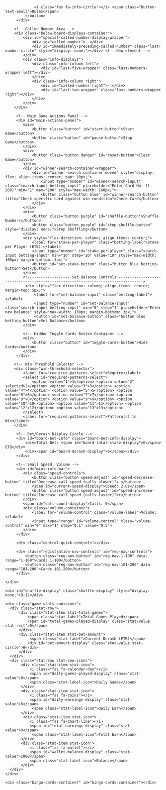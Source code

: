 <!DOCTYPE html>
<html lang="en">
<head>
  <meta charset="UTF-8">
  <meta name="viewport" content="width=device-width, initial-scale=1.0">
  <meta name="description" content="Interactive Bingo Game (200 Cards) with Stats, Betting, Locking, Board-Click Card Registration - Simplified">
  <title>Maraki Bingo</title>
  <link rel="stylesheet" href="https://cdnjs.cloudflare.com/ajax/libs/font-awesome/6.0.0/css/all.min.css" integrity="sha512-9usAa10IRO0HhonpyAIVpjrylPvoDwiPUiKdWk5t3PyolY1cOd4DSE0Ga+ri4AuTroPR5aQvXU9xC6qOPnzFeg==" crossorigin="anonymous" referrerpolicy="no-referrer" />


  
 

   
                 <i class="fas fa-info-circle"></i> <span class="button-text-small">Rules</span>
             </button>
         </div>

        <!-- Called Number Area -->
        <div class="below-board-displays-container">
            <div id="special-called-number-display-wrapper">
                <div id="called-number">--</div>
                <div id="immediately-preceding-called-number" class="last-number-circle" style="display: none;"></div> <!-- New element -->
            </div>
            <div class="info-displays">
                <div class="info-column left">
                    <div id="last-five-wrapper" class="last-numbers-wrapper left"></div>
                </div>
                <div class="info-column right">
                    <div id="called-number-right">--</div>
                    <div id="last-two-wrapper" class="last-numbers-wrapper right"></div>
                </div>
            </div>
        </div>

         <!-- Main Game Actions Panel -->
         <div id="main-actions-panel">
            <div>
                <button class="button" id="start-button">Start Game</button>
                <button class="button" id="pause-button">Stop Game</button>
            </div>
            <div>
                <button class="button danger" id="reset-button">Clear Game</button>
            </div>
            <div id="winner-search-container-wrapper">
                <div id="winner-search-container-moved" style="display: flex; align-items: center; gap: 10px;">
                    <input type="number" id="winner-search-input" class="search-input betting-input" placeholder="Enter Card No. (1-200)" min="1" max="200" style="max-width: 160px;">
                    <button class="button blue" id="winner-search-button" title="Check specific card against win condition">Check Card</button>
                </div>
            </div>
            <div>
                <button class="button purple" id="shuffle-button">Shuffle Numbers</button>
                <button class="button purple" id="stop-shuffle-button" style="display: none;">Stop Shuffling</button>
            </div>
            <div style="flex-direction: column; align-items: center;">
                <label for="stake-per-player" class="betting-label">Stake per Player (ETB):</label>
                <input type="number" id="stake-per-player" class="search-input betting-input" min="10" step="10" value="10" style="max-width: 100px; margin-bottom: 3px;">
                <button id="set-stake-button" class="button blue betting-button">Set</button>
            </div>
            <!------------------- Set Balance Controls --------------------------------------------------------------------------------->
             <div style="flex-direction: column; align-items: center; margin-top: 5px;">
                 <label for="set-balance-input" class="betting-label"></label>
                 <input type="number" id="set-balance-input" class="search-input betting-input" min="0" step="1" placeholder="Enter new balance" style="max-width: 130px; margin-bottom: 3px;">
                 <button id="set-balance-button" class="button blue betting-button">Set Balance</button>
            </div>
            
            <!-- Hidden Toggle Cards Button Container -->
            <div>
                <button class="button" id="toggle-cards-button">Hide Cards</button>
            </div>
         </div>

        <!-- Win Threshold Selector -->
        <div class="win-threshold-selector">
            <label for="required-patterns-select">Require</label>
            <select id="required-patterns-select">
                <option value="1">1</option> <option value="2" selected>2</option> <option value="3">3</option> <option value="4">4</option> <option value="5">5</option> <option value="6">6</option> <option value="7">7</option> <option value="8">8</option> <option value="9">9</option> <option value="10">10</option> <option value="11">11</option> <option value="12">12</option> <option value="13">13</option>
            </select>
            <label for="required-patterns-select">Pattern(s) to Win</label>
        </div>

         <!-- Bet/Derash Display Circle -->
         <div id="board-bet-info" class="board-bet-info-display">
             <div>Total Bet: <span id="board-total-stake-display">0</span> ETB</div>
             <div><span id="board-derash-display">0</span></div>
         </div>

         <!-- Small Speed, Volume -->
         <div id="mini-info-bar">
            <div class="speed-controls">
                <button class="button speed-adjust" id="speed-decrease-button" title="Decrease call speed (calls slower)">-</button>
                <span id="current-speed-display">Speed: 2.0s</span>
                <button class="button speed-adjust" id="speed-increase-button" title="Increase call speed (calls faster)">+</button>
            </div>
            <span id="call-count-display">Calls: 0</span>
            <div class="volume-container">
                <label for="volume-control" class="volume-label">Volume:</label>
                <input type="range" id="volume-control" class="volume-control" min="0" max="1" step="0.1" value="0.5">
            </div>
         </div>

         <div class="central-quick-controls"></div>

         <div class="registration-nav-controls" id="reg-nav-controls">
             <button class="reg-nav-button" id="reg-nav-1-100" data-range="1-100">Cards 1-100</button>
             <button class="reg-nav-button" id="reg-nav-101-200" data-range="101-200">Cards 101-200</button>
         </div>

    </div>

    <div id="shuffle-display" class="shuffle-display" style="display: none;">B-12</div>

    <div class="game-stats-container">
      <div class="stat-row">
          <div class="stat-item stat-total-games">
              <span class="stat-label">Total Games Played</span>
              <span id="total-games-played-display" class="stat-value stat-rect">0</span>
          </div>
          <div class="stat-item stat-bet-amount">
               <span class="stat-label">Current Derash (ETB)</span>
              <div id="bet-amount-display" class="stat-value stat-circle">0</div>
          </div>
      </div>
      <div class="stat-row stat-row-icons">
           <div class="stat-item stat-icon">
               <i class="fas fa-calendar-day"></i>
               <span id="daily-games-played-display" class="stat-value">0</span>
               <span class="stat-label-icon">Daily Games</span>
           </div>
           <div class="stat-item stat-icon">
               <i class="fas fa-coins"></i>
               <span id="daily-earnings-display" class="stat-value">0</span>
                <span class="stat-label-icon">Daily Earn</span>
           </div>
            <div class="stat-item stat-icon">
               <i class="fas fa-chart-line"></i>
               <span id="total-earnings-display" class="stat-value">0</span>
                <span class="stat-label-icon">Total Earn</span>
           </div>
           <div class="stat-item stat-icon">
               <i class="fas fa-wallet"></i>
               <span id="wallet-balance-display" class="stat-value">1000</span>
               <span class="stat-label-icon">Balance</span>
           </div>
      </div>
    </div>

    <div class="bingo-cards-container" id="bingo-cards-container"></div>

  </div>

  <script>    // Constants and State Variables
  // Constants and State Variables
    const BINGO_HEADERS = ['B', 'I', 'N', 'G', 'O'];
    const COLUMN_RANGES = { B: [1, 15], I: [16, 30], N: [31, 45], G: [46, 60], O: [61, 75] };
    const TOTAL_CARDS = 200;
    const CARD_LAYOUT_STORAGE_KEY = 'bingoCardLayouts_v12_simple';
    const SETTINGS_STORAGE_KEY = 'bingoGameSettings_v12_simple';
    const BASIC_WIN_CALL_COUNT = 15;
    const REGISTRATION_PAGE_SIZE = 100;
    const FEE_PERCENTAGE = 20;

    const calledNumbers = new Set();
    const calledNumberHistory = [];
    const cardLayouts = new Map();
    const cardElements = new Map();
    const fixedCardLayouts = new Map();
    const winners = new Set();
    const cardStates = new Map();

    let intervalId = null;
    let isGameRunning = false;
    let callSpeed = 2000;
    const SPEED_INCREMENT = 250; const MIN_SPEED = 500; const MAX_SPEED = 5000;
    let isShuffling = false;
    let shuffleIntervalId = null;
    let currentShuffleNumbers = [];
    let shuffleDisplayTimeout = null;
    let requiredPatternCount = 2;
    let callCount = 0;
    let lastCalledInfo = null;
    let activeRegistrationRange = null;
    const registeredNumbers = new Set();

    let isInPreGameMode = false;
    let preGameActiveRange = '1-100';

    let totalGamesPlayed = 0;
    let dailyGamesPlayed = 0;
    let dailyEarnings = 0;
    let totalEarnings = 0;
    let walletBalance = 1000;
    let currentStakePerPlayer = 10;
    let currentTotalStake = 0;
    let currentFee = 0;
    let currentDerash = 0;

    // DOM Selectors
    const bodyElement = document.body;
    const calledNumberDisplay = document.getElementById('called-number');
    const lastFiveWrapper = document.getElementById('last-five-wrapper');
    const lastTwoWrapper = document.getElementById('last-two-wrapper');
    const volumeControl = document.getElementById('volume-control');
    const themeToggle = document.getElementById('theme-toggle');
    const speedDecreaseButton = document.getElementById('speed-decrease-button');
    const speedIncreaseButton = document.getElementById('speed-increase-button');
    const currentSpeedDisplay = document.getElementById('current-speed-display');
    const callCountDisplay = document.getElementById('call-count-display');
    const callCountCircleDisplay = document.getElementById('call-count-circle-display');
    const startButton = document.getElementById('start-button');
    const pauseButton = document.getElementById('pause-button');
    const resetButton = document.getElementById('reset-button');
    const shuffleButton = document.getElementById('shuffle-button');
    const stopShuffleButton = document.getElementById('stop-shuffle-button');
    const shuffleDisplayElement = document.getElementById('shuffle-display');
    const boardElement = document.getElementById('bingo-board');
    const cardsContainer = document.getElementById('bingo-cards-container');
    const winnerSearchInput = document.getElementById('winner-search-input');
    const winnerSearchButton = document.getElementById('winner-search-button');
    const requiredPatternsSelect = document.getElementById('required-patterns-select');
    const audioElements = {
        callSound: document.getElementById('call-sound'),
        winnerSound: document.getElementById('winner-sound'),
        shuffleSound: document.getElementById('shuffle-sound'),
        shuffleStopSound: document.getElementById('shuffle-stop-sound'),
        startSound: document.getElementById('start-sound'),
        pauseSound: document.getElementById('pause-sound'),
        resetSound: document.getElementById('reset-sound'),
        errorSound: document.getElementById('error-sound'),
        lockedSound: document.getElementById('locked-sound'),
        frozenSound: document.getElementById('frozen-sound'),
        basicWinSound: document.getElementById('basic-win-sound'),
        blockCardSound: document.getElementById('block-card-sound')
    };
    const customAlertOverlay = document.getElementById('custom-alert-overlay');
    const customAlertBox = document.getElementById('custom-alert-box');
    const customAlertMessage = document.getElementById('custom-alert-message');
    const customAlertOkButton = document.getElementById('custom-alert-ok-button');
    const regNavControls = document.getElementById('reg-nav-controls');
    const regNavButton1_100 = document.getElementById('reg-nav-1-100');
    const regNavButton101_200 = document.getElementById('reg-nav-101-200');
    const totalGamesPlayedDisplay = document.getElementById('total-games-played-display');
    const betAmountDisplay = document.getElementById('bet-amount-display');
    const dailyGamesPlayedDisplay = document.getElementById('daily-games-played-display');
    const dailyEarningsDisplay = document.getElementById('daily-earnings-display');
    const totalEarningsDisplay = document.getElementById('total-earnings-display');
    const walletBalanceDisplay = document.getElementById('wallet-balance-display');
    const stakePerPlayerInput = document.getElementById('stake-per-player');
    const setStakeButton = document.getElementById('set-stake-button');
    const boardDerashDisplay = document.getElementById('board-derash-display');
    const actionManualCall = document.getElementById('action-manual-call');
    const actionReannounce = document.getElementById('action-reannounce');
    const actionFindNumBoard = document.getElementById('action-find-num-board');
    const actionQuickRules = document.getElementById('action-quick-rules');
    const playerCountDisplayElement = document.getElementById('player-count-display');
    const preGameControlsContainer = document.getElementById('pre-game-controls-container');
    const preGameStartButton = document.getElementById('pre-game-start-button');
    const preGameClearRegistrationsButton = document.getElementById('pre-game-clear-registrations-button');
    const preGameRegNav1_100 = document.getElementById('pre-game-reg-nav-1-100');
    const preGameRegNav101_200 = document.getElementById('pre-game-reg-nav-101-200');
    const backToGameBoardButton = document.getElementById('back-to-game-board-button');
    const setBalanceInput = document.getElementById('set-balance-input'); // Added
    const setBalanceButton = document.getElementById('set-balance-button'); // Added

    // --- Helper Functions ---
    function handleUnzoom(cardElement) {
        if (!cardElement || !cardElement.classList.contains('zoomed-card')) return;
        cardElement.classList.remove('zoomed-card', 'awaiting-exclusion-decision');
        setMessageOnCard(cardElement, null, null);
        clearBasicWinBoardHighlights();
    }

    function seededRandom(seed) { const x = Math.sin(seed) * 10000; return x - Math.floor(x); }
    function generateDeterministicNumbers(count, min, max, cardId, columnIndex) { const nums = new Set(); let attempts = 0; const maxAttempts = 100; const seed = cardId * 100 + columnIndex; while (nums.size < count && attempts < maxAttempts) { const randomValue = seededRandom(seed + attempts * 0.1); const num = Math.floor(randomValue * (max - min + 1)) + min; nums.add(num); attempts++; } return Array.from(nums); }
    function createConfetti() { const clrs = ['#f44336', '#e91e63', '#9c27b0', '#673ab7', '#3f51b5', '#2196f3', '#03a9f4', '#00bcd4', '#009688', '#4caf50', '#8bc34a', '#cddc39', '#ffeb3b', '#ffc107', '#ff9800', '#ff5722']; for (let i = 0; i < 100; i++) { const c = document.createElement('div'); c.className = 'confetti'; c.style.left = `${Math.random()*100}vw`; c.style.backgroundColor = clrs[Math.floor(Math.random()*clrs.length)]; c.style.width = `${Math.random()*10+5}px`; c.style.height = c.style.width; c.style.animationDuration = `${Math.random()*3+2}s`; document.body.appendChild(c); setTimeout(() => c.remove(), 5000); } }
    function changeBoardColor(color) { if (activeRegistrationRange || isInPreGameMode) return; boardElement.className = 'bingo-board'; if (color) { boardElement.classList.add(`custom-${color}`); } updateBoardHighlights(); console.log(`Board color set to: ${color || 'default'}`); }
    function playNumberSound(header, number) { if (!header || !number) { return; } const filename = `${header}-${number}.mp3`; const audioPath = `audio/${filename}`; const numberAudio = new Audio(audioPath); numberAudio.volume = volumeControl.value; numberAudio.play().catch(error => { console.warn(`Audio ${audioPath} not found or error:`, error); if (audioElements.callSound) audioElements.callSound.play().catch(e => console.error("Fallback sound error:", e)); }); }
    function playSound(audioElement) { if (audioElement) { audioElement.currentTime = 0; audioElement.volume = volumeControl.value; audioElement.play().catch(e => console.error(`Sound ${audioElement.id} error:`, e)); } else { console.warn("Attempted to play null sound"); } }
    function loadCardLayouts() { try { const savedLayouts = localStorage.getItem(CARD_LAYOUT_STORAGE_KEY); if (savedLayouts) { const parsedLayouts = JSON.parse(savedLayouts); Object.entries(parsedLayouts).forEach(([cardId, layout]) => { fixedCardLayouts.set(parseInt(cardId, 10), layout); }); return true; } } catch (error) { console.error("Layout load error:", error); localStorage.removeItem(CARD_LAYOUT_STORAGE_KEY); } return false; }
    function saveCardLayouts() { try { const layoutsObj = {}; fixedCardLayouts.forEach((layout, cardId) => { layoutsObj[cardId] = layout; }); localStorage.setItem(CARD_LAYOUT_STORAGE_KEY, JSON.stringify(layoutsObj)); } catch (error) { console.error("Layout save error:", error); } }

    function loadSettings() {
        try {
            const savedSettings = localStorage.getItem(SETTINGS_STORAGE_KEY);
            if (savedSettings) {
                const settings = JSON.parse(savedSettings);
                requiredPatternCount = parseInt(settings.requiredPatternCount || '2', 10);
                if (isNaN(requiredPatternCount) || requiredPatternCount < 1 || requiredPatternCount > 13) requiredPatternCount = 2;
                requiredPatternsSelect.value = requiredPatternCount.toString();
                callSpeed = parseInt(settings.callSpeed || '2000', 10);
                if (settings.theme === 'light') { document.body.classList.add('light-theme'); themeToggle.textContent = '🌙'; }
                else { document.body.classList.remove('light-theme'); themeToggle.textContent = '☀️'; }
                totalGamesPlayed = parseFloat(settings.totalGamesPlayed || '0');
                dailyGamesPlayed = parseInt(settings.dailyGamesPlayed || '0', 10);
                dailyEarnings = parseFloat(settings.dailyEarnings || '0');
                totalEarnings = parseFloat(settings.totalEarnings || '0');
                walletBalance = parseFloat(settings.walletBalance || '1000'); // Keep default low or adjust as needed
                currentStakePerPlayer = parseInt(settings.currentStakePerPlayer || '10', 10);
                registeredNumbers.clear();
                if (settings.registeredNumbers && Array.isArray(settings.registeredNumbers)) { settings.registeredNumbers.forEach(num => { if(typeof num === 'number' && num >= 1 && num <= TOTAL_CARDS) registeredNumbers.add(num); }); }
                if (settings.cardStates) { Object.entries(settings.cardStates).forEach(([cardIdStr, state]) => { const cardId = parseInt(cardIdStr, 10); if (!isNaN(cardId)) { if (registeredNumbers.has(cardId)) { cardStates.set(cardId, state); if (state === 'winner' || state === 'basic') { winners.add(cardId); } } else if (state === 'user-excluded') { cardStates.set(cardId, state); } } }); }
            } else { requiredPatternsSelect.value = requiredPatternCount.toString(); }
            stakePerPlayerInput.value = currentStakePerPlayer;
        } catch (error) { console.error(`Settings load error (${SETTINGS_STORAGE_KEY}):`, error); localStorage.removeItem(SETTINGS_STORAGE_KEY); requiredPatternsSelect.value = requiredPatternCount.toString(); stakePerPlayerInput.value = currentStakePerPlayer; }
        updatePlayerCountDisplay(); updateStatsDisplay();
    }
    function saveSettings() {
        try {
            const serializableCardStates = {}; cardStates.forEach((state, cardId) => { serializableCardStates[cardId] = state; });
            const settings = { requiredPatternCount: requiredPatternCount, callSpeed: callSpeed, theme: document.body.classList.contains('light-theme') ? 'light' : 'dark', registeredNumbers: Array.from(registeredNumbers), totalGamesPlayed: totalGamesPlayed, dailyGamesPlayed: dailyGamesPlayed, dailyEarnings: dailyEarnings, totalEarnings: totalEarnings, walletBalance: walletBalance, currentStakePerPlayer: currentStakePerPlayer, cardStates: serializableCardStates };
            localStorage.setItem(SETTINGS_STORAGE_KEY, JSON.stringify(settings));
        } catch (error) { console.error(`Settings save error (${SETTINGS_STORAGE_KEY}):`, error); }
    }

    function updatePlayerCountDisplay() { if (playerCountDisplayElement) { playerCountDisplayElement.textContent = registeredNumbers.size; } }
    function updateSpeedDisplay() { if (currentSpeedDisplay) { currentSpeedDisplay.textContent = `Speed: ${(callSpeed / 1000).toFixed(1)}s`; } }
    function updateCallCountDisplay() { if (callCountDisplay) { callCountDisplay.textContent = `Calls: ${callCount}`; } if (callCountCircleDisplay) { callCountCircleDisplay.textContent = callCount; } }
    function updateStatsDisplay() { if (totalGamesPlayedDisplay) totalGamesPlayedDisplay.textContent = totalGamesPlayed.toLocaleString(undefined, {minimumFractionDigits: 0, maximumFractionDigits: 1}); if (betAmountDisplay) betAmountDisplay.textContent = `${currentDerash.toFixed(0)}`; if (dailyGamesPlayedDisplay) dailyGamesPlayedDisplay.textContent = dailyGamesPlayed; if (dailyEarningsDisplay) dailyEarningsDisplay.textContent = `${dailyEarnings.toFixed(0)}`; if (totalEarningsDisplay) totalEarningsDisplay.textContent = `${totalEarnings.toFixed(0)}`; if (walletBalanceDisplay) walletBalanceDisplay.textContent = `${walletBalance.toLocaleString()}`; if (boardDerashDisplay) { boardDerashDisplay.textContent = currentDerash.toFixed(0); } } // Used toLocaleString for balance
    function calculateBetting(stake) { currentStakePerPlayer = stake; const players = registeredNumbers.size > 0 ? registeredNumbers.size : 0; if (players === 0) { currentTotalStake = 0; currentFee = 0; currentDerash = 0; } else { currentTotalStake = players * currentStakePerPlayer; if (players <= 5) { currentFee = 0; currentDerash = currentTotalStake; } else { currentFee = currentTotalStake * (FEE_PERCENTAGE / 100); currentDerash = currentTotalStake - currentFee; } } updateStatsDisplay(); saveSettings(); return { fee: currentFee, derash: currentDerash, totalStake: currentTotalStake }; }

    function setBoardLayout(type) {
        boardElement.innerHTML = ''; boardElement.numberCellsMap = null; boardElement.classList.remove('registration-view', 'pre-game-active-board-style');
        if (type === 'standard') {
            bodyElement.classList.remove('pre-game-active', 'registration-active');
            const screenWidth = window.innerWidth; const minCellDimension = screenWidth < 480 ? '35px' : (screenWidth < 768 ? '40px' : '45px'); const stdCols = screenWidth < 480 ? 8 : (screenWidth < 768 ? 10 : 16);
            boardElement.style.gridTemplateColumns = `repeat(${stdCols}, minmax(${minCellDimension}, 1fr))`;
            const numberCellsMap = new Map();
            BINGO_HEADERS.forEach(header => { const letterCell = document.createElement('div'); letterCell.className = 'board-cell board-letter'; letterCell.innerText = header; switch (header) { case 'B': letterCell.style.borderColor = 'var(--ln-red)'; break; case 'I': letterCell.style.borderColor = 'var(--ln-blue)'; break; case 'N': letterCell.style.borderColor = 'var(--ln-black)'; letterCell.style.borderWidth = '2px'; break; case 'G': letterCell.style.borderColor = 'var(--ln-green)'; break; case 'O': letterCell.style.borderColor = 'var(--ln-pink)'; break; } boardElement.appendChild(letterCell); const [min, max] = COLUMN_RANGES[header]; for (let num = min; num <= max; num++) { const numCell = document.createElement('div'); numCell.className = 'board-cell board-number'; numCell.innerText = num; numCell.id = `number-${num}`; if (calledNumbers.has(num)) numCell.classList.add('called'); numberCellsMap.set(num, numCell); boardElement.appendChild(numCell); } });
            boardElement.numberCellsMap = numberCellsMap; updateBoardHighlights();
        } else if (type === 'registration') {
            let currentRegRangeToUse; bodyElement.classList.add('registration-active');
            if (isInPreGameMode) { currentRegRangeToUse = preGameActiveRange; bodyElement.classList.add('pre-game-active'); boardElement.classList.add('pre-game-active-board-style'); }
            else if (activeRegistrationRange) { currentRegRangeToUse = activeRegistrationRange; bodyElement.classList.remove('pre-game-active'); boardElement.classList.add('registration-view'); }
            else { console.error("Registration layout called without range."); setBoardLayout('standard'); return; }
            const regCols = 20; const screenWidth = window.innerWidth; const minCellWidth = screenWidth < 480 ? '18px' : (screenWidth < 768 ? '22px' : '28px');
            boardElement.style.gridTemplateColumns = `repeat(${regCols}, minmax(${minCellWidth}, 1fr))`; boardElement.style.maxWidth = '98%';
            const [startNum, endNum] = currentRegRangeToUse === '1-100' ? [1, REGISTRATION_PAGE_SIZE] : [REGISTRATION_PAGE_SIZE + 1, TOTAL_CARDS];
            for (let i = startNum; i <= endNum; i++) { const cell = document.createElement('div'); cell.className = 'registration-number-cell'; cell.textContent = i; cell.dataset.cardNumber = i; if (registeredNumbers.has(i)) cell.classList.add('registered'); cell.addEventListener('click', handleRegistrationCellClick); boardElement.appendChild(cell); }
        }
    }

    function handleRegistrationCellClick(event) { if (isGameRunning || isShuffling) return; const cell = event.target.closest('.registration-number-cell'); if (!cell) return; const cardNumber = parseInt(cell.dataset.cardNumber, 10); if (isNaN(cardNumber) || cardNumber < 1 || cardNumber > TOTAL_CARDS) return; if (registeredNumbers.has(cardNumber)) { registeredNumbers.delete(cardNumber); cell.classList.remove('registered'); } else { registeredNumbers.add(cardNumber); cell.classList.add('registered'); } updatePlayerCountDisplay(); updateCardRegistrationMessages(); calculateBetting(currentStakePerPlayer); saveSettings(); }
    function updateBoardHighlights() { if (activeRegistrationRange || isInPreGameMode || !boardElement.numberCellsMap) return; const currentCustomColor = ['custom-green', 'custom-black', 'custom-blue'].find(cls => boardElement.classList.contains(cls)); if (currentCustomColor) { boardElement.classList.add(currentCustomColor); } else { boardElement.classList.remove('custom-green', 'custom-black', 'custom-blue'); } boardElement.numberCellsMap.forEach((cell, num) => { cell.classList.remove('called', 'shuffling', 'basic-win-board-highlight'); if (calledNumbers.has(num)) cell.classList.add('called'); }); }
    function updateLastCalledDisplays() { if (activeRegistrationRange || isInPreGameMode) { lastFiveWrapper.innerHTML = ''; lastTwoWrapper.innerHTML = ''; return; } lastFiveWrapper.innerHTML = ''; lastTwoWrapper.innerHTML = ''; const leftColors = ['ln-pink', 'ln-green', 'ln-blue', 'ln-yellow', 'ln-brown']; const lastFiveHistory = calledNumberHistory.slice(0, 5); lastFiveHistory.forEach((callInfo, index) => { const circle = document.createElement('div'); circle.className = 'last-number-circle'; circle.classList.add(leftColors[index % leftColors.length]); circle.textContent = `${callInfo.header}-${callInfo.number}`; lastFiveWrapper.appendChild(circle); }); const lastTwoHistory = calledNumberHistory.slice(0, 2); lastTwoHistory.forEach((callInfo) => { const circle = document.createElement('div'); circle.className = 'last-number-circle'; circle.textContent = `${callInfo.header}-${callInfo.number}`; lastTwoWrapper.appendChild(circle); }); }
    function customAlert(message, buttonsConfig = [{ text: 'OK', class: 'primary', callback: null }]) { customAlertMessage.innerHTML = message; customAlertOverlay.style.display = 'flex'; let currentChild = customAlertBox.lastChild; while (currentChild && currentChild !== customAlertMessage && currentChild.tagName === 'BUTTON') { customAlertBox.removeChild(currentChild); currentChild = customAlertBox.lastChild; } if (customAlertBox.firstChild !== customAlertMessage) { customAlertBox.insertBefore(customAlertMessage, customAlertBox.firstChild); } buttonsConfig.forEach(config => { const button = document.createElement('button'); button.textContent = config.text; button.className = `button ${config.class || 'primary'}`; button.onclick = () => { customAlertOverlay.style.display = 'none'; if (config.callback) config.callback(); }; customAlertBox.appendChild(button); }); const firstButton = customAlertBox.querySelector('button'); if (firstButton) { firstButton.focus(); } }
    function handleUserLockDecision(cardId, excludeCard) { const cardElement = cardElements.get(cardId); if (!cardElement) return; if (excludeCard) { cardStates.set(cardId, 'user-excluded'); if (winners.has(cardId)) winners.delete(cardId); setMessageOnCard(cardElement, 'BLOCKED', 'user-excluded-message'); playSound(audioElements.blockCardSound); if (cardElement.classList.contains('zoomed-card')) { handleUnzoom(cardElement); } } else { const currentState = cardStates.get(cardId); if (currentState !== 'winner' && currentState !== 'frozen' && currentState !== 'basic' && currentState !== 'user-excluded') { cardStates.set(cardId, 'normal'); } setMessageOnCard(cardElement, null, null); } updateSettingsUI(); saveSettings(); }
    function setMessageOnCard(cardElement, messageText, messageType) { if (!cardElement) return; let messageDiv = cardElement.querySelector('.card-message'); let exclusionPromptDiv = cardElement.querySelector('.card-exclusion-prompt'); if (!messageDiv) { messageDiv = document.createElement('div'); messageDiv.className = 'card-message'; cardElement.appendChild(messageDiv); } if (!exclusionPromptDiv) { exclusionPromptDiv = document.createElement('div'); exclusionPromptDiv.className = 'card-exclusion-prompt'; cardElement.appendChild(exclusionPromptDiv); } exclusionPromptDiv.style.display = 'none'; messageDiv.style.display = 'none'; messageDiv.className = 'card-message'; cardElement.classList.remove('awaiting-exclusion-decision', 'winner', 'locked', 'frozen', 'basic-winner'); if (messageType === 'prompt-exclusion') { exclusionPromptDiv.style.display = 'flex'; cardElement.classList.add('awaiting-exclusion-decision'); const promptMsgElement = exclusionPromptDiv.querySelector('.prompt-message'); if (promptMsgElement) { promptMsgElement.innerHTML = ""; promptMsgElement.style.display = 'none'; } } else if (messageText !== null && messageType) { let displayText = messageText; const promptMsgElement = exclusionPromptDiv.querySelector('.prompt-message'); if (promptMsgElement) { promptMsgElement.style.display = 'block'; } if (messageType === 'frozen-message') { displayText = 'No Winner'; cardElement.classList.add('frozen'); } else if (messageType === 'winner-message') { cardElement.classList.add('winner'); } else if (messageType === 'locked-message') { cardElement.classList.add('locked'); } else if (messageType === 'basic-winner-message') { cardElement.classList.add('basic-winner'); } if (['winner-message', 'not-winner-message', 'locked-message', 'frozen-message', 'basic-winner-message', 'user-excluded-message'].includes(messageType)) { messageDiv.classList.add(messageType); messageDiv.textContent = displayText; messageDiv.classList.add('visible'); messageDiv.style.display = 'block'; } } }
    function updateCardRegistrationMessages() { cardElements.forEach((cardElement) => { if (!cardElement) return; let regMsgDiv = cardElement.querySelector('.card-registration-message'); if (regMsgDiv) { regMsgDiv.textContent = ''; regMsgDiv.classList.remove('visible'); } }); }
    function evaluatePatterns(cardElement) { const size = 5; const cells = cardElement.cellElements; if (!cells || cells.length !== size || !cells[0] || cells[0].length !== size) { return { count: 0, completedCells: new Set() }; } const allMarked = list => list.every(cell => cell && cell.classList.contains('marked')); const completedCells = new Set(); let patternCount = 0; const completedLines = new Set(); for (let r = 0; r < size; r++) { if (allMarked(cells[r])) { const lineId = `row${r}`; if (!completedLines.has(lineId)) { patternCount++; completedLines.add(lineId); cells[r].forEach(cell => completedCells.add(cell)); } } } for (let c = 0; c < size; c++) { const colCells = []; for (let r = 0; r < size; r++) { colCells.push(cells[r][c]); } if (allMarked(colCells)) { const lineId = `col${c}`; if (!completedLines.has(lineId)) { patternCount++; completedLines.add(lineId); colCells.forEach(cell => completedCells.add(cell)); } } } const mainDiag = [], antiDiag = []; for (let i = 0; i < size; i++) { mainDiag.push(cells[i][i]); antiDiag.push(cells[i][size - 1 - i]); } if (allMarked(mainDiag)) { const lineId = 'diag0'; if (!completedLines.has(lineId)) { patternCount++; completedLines.add(lineId); mainDiag.forEach(cell => completedCells.add(cell)); } } if (allMarked(antiDiag)) { const lineId = 'diag1'; if (!completedLines.has(lineId)) { patternCount++; completedLines.add(lineId); antiDiag.forEach(cell => completedCells.add(cell)); } } const corners = [ cells[0][0], cells[0][size - 1], cells[size - 1][0], cells[size - 1][size - 1] ]; if (allMarked(corners)) { const lineId = 'corners'; if (!completedLines.has(lineId)) { patternCount++; completedLines.add(lineId); corners.forEach(cell => completedCells.add(cell)); } } return { count: patternCount, completedCells: completedCells }; }
    function updateCompletedVisuals(cardElement, evaluationResult) { if (!cardElement || !cardElement.cellElements) return; const size = 5; const cells = cardElement.cellElements; const completedCellsSet = evaluationResult.completedCells; for (let r = 0; r < size; r++) { for (let c = 0; c < 5; c++) { const cell = cells[r][c]; if (cell) { if (completedCellsSet.has(cell)) { cell.classList.add('completed'); } else { cell.classList.remove('completed'); } } } } }
    function generateBingoCard(cardId) { const card = document.createElement('div'); card.className = 'bingo-card'; card.id = `card${cardId}`; card.cellElements = Array(5).fill(null).map(() => Array(5).fill(null)); if (!cardStates.has(cardId)) { cardStates.set(cardId, 'normal'); } const cardHeader = document.createElement('div'); cardHeader.className = 'card-header'; cardHeader.innerText = `Card ${cardId}`; card.appendChild(cardHeader); card.addEventListener('dblclick', (event) => { if (activeRegistrationRange || isInPreGameMode) return; const currentCardState = cardStates.get(cardId); if (card.classList.contains('zoomed-card')) { if (card.classList.contains('awaiting-exclusion-decision')) { handleUserLockDecision(cardId, false); } handleUnzoom(card); } else { if (currentCardState === 'user-excluded') { customAlert(`Card ${cardId} is excluded.`); playSound(audioElements.errorSound); checkSpecificCard(cardId, true); return; } checkSpecificCard(cardId, true); } event.stopPropagation(); }); BINGO_HEADERS.forEach(header => { const hCell = document.createElement('div'); hCell.className = 'cell header'; hCell.innerText = header; card.appendChild(hCell); }); let cardNumbersGrid; if (fixedCardLayouts.has(cardId)) { cardNumbersGrid = fixedCardLayouts.get(cardId); } else { cardNumbersGrid = Array(5).fill(null).map(() => Array(5).fill(0)); BINGO_HEADERS.forEach((header, columnIndex) => { const [min, max] = COLUMN_RANGES[header]; const columnNumbers = generateDeterministicNumbers(columnIndex === 2 ? 4 : 5, min, max, cardId, columnIndex); let numIdx = 0; for (let r = 0; r < 5; r++) { if (r === 2 && columnIndex === 2) { cardNumbersGrid[r][columnIndex] = 'FREE'; } else { if (numIdx < columnNumbers.length) { cardNumbersGrid[r][columnIndex] = columnNumbers[numIdx++]; } else { cardNumbersGrid[r][columnIndex] = -1; } } } }); fixedCardLayouts.set(cardId, cardNumbersGrid); } cardLayouts.set(cardId, cardNumbersGrid); for (let r = 0; r < 5; r++) { for (let c = 0; c < 5; c++) { const cell = document.createElement('div'); cell.className = 'cell'; const number = cardNumbersGrid[r][c]; cell.textContent = (number === 'FREE' ? 'F' : number); cell.dataset.number = number; cell.dataset.row = r; cell.dataset.col = c; if (r === 2 && c === 2) { cell.classList.add('free', 'marked'); } else { if (registeredNumbers.has(cardId) && calledNumbers.has(number)) { cell.classList.add('marked'); } } card.appendChild(cell); card.cellElements[r][c] = cell; } } const messageDiv = document.createElement('div'); messageDiv.className = 'card-message'; card.appendChild(messageDiv); const exclusionPromptDiv = document.createElement('div'); exclusionPromptDiv.className = 'card-exclusion-prompt'; const promptMessageEl = document.createElement('p'); promptMessageEl.className = 'prompt-message'; exclusionPromptDiv.appendChild(promptMessageEl); const buttonContainer = document.createElement('div'); buttonContainer.className = 'prompt-buttons'; const excludeButton = document.createElement('button'); excludeButton.className = 'button danger prompt-button exclude'; excludeButton.textContent = 'Block Card'; excludeButton.addEventListener('click', (e) => { e.stopPropagation(); handleUserLockDecision(cardId, true); }); buttonContainer.appendChild(excludeButton); const keepButton = document.createElement('button'); keepButton.className = 'button primary prompt-button keep'; keepButton.textContent = 'Keep Active'; keepButton.addEventListener('click', (e) => { e.stopPropagation(); handleUserLockDecision(cardId, false); }); buttonContainer.appendChild(keepButton); exclusionPromptDiv.appendChild(buttonContainer); card.appendChild(exclusionPromptDiv); const cancelButton = document.createElement('button'); cancelButton.className = 'zoomed-cancel-button'; cancelButton.innerHTML = '<i class="fas fa-times"></i>'; cancelButton.setAttribute('aria-label', 'Close Card'); cancelButton.title = 'Close Card'; cancelButton.addEventListener('click', (e) => { e.stopPropagation(); if (card.classList.contains('awaiting-exclusion-decision')) { handleUserLockDecision(parseInt(card.id.replace('card',''), 10), false); } handleUnzoom(card); }); card.appendChild(cancelButton); cardElements.set(cardId, card); const currentState = cardStates.get(cardId); if (registeredNumbers.has(cardId)) { const initialEvaluation = evaluatePatterns(card); updateCompletedVisuals(card, initialEvaluation); if (currentState === 'winner') setMessageOnCard(card, 'Winner!', 'winner-message'); else if (currentState === 'locked') setMessageOnCard(card, `LOCKED (${initialEvaluation.count} patterns)`, 'locked-message'); else if (currentState === 'frozen') setMessageOnCard(card, 'No Winner', 'frozen-message'); else if (currentState === 'basic') setMessageOnCard(card, 'Basic Winner!', 'basic-winner-message'); else if (currentState === 'user-excluded') setMessageOnCard(card, 'BLOCKED', 'user-excluded-message'); else setMessageOnCard(card, null, null); } else { if (currentState === 'user-excluded') setMessageOnCard(card, 'BLOCKED', 'user-excluded-message'); else setMessageOnCard(card, null, null); } updateCardRegistrationMessages(); return card; }
    function createBingoCards() { cardsContainer.innerHTML = ''; cardElements.clear(); let layoutsLoaded = loadCardLayouts(); let layoutsGeneratedThisSession = false; for (let i = 1; i <= TOTAL_CARDS; i++) { if (!fixedCardLayouts.has(i)) { const cardElement = generateBingoCard(i); cardsContainer.appendChild(cardElement); layoutsGeneratedThisSession = true; } else { const cardElement = generateBingoCard(i); cardsContainer.appendChild(cardElement); } } if (layoutsGeneratedThisSession && !layoutsLoaded) { saveCardLayouts(); } cardElements.forEach((cardElement, cardId) => { const state = cardStates.get(cardId) || 'normal'; const isRegistered = registeredNumbers.has(cardId); const grid = cardLayouts.get(cardId); if (isRegistered && grid && cardElement.cellElements) { for (let r = 0; r < 5; r++) { for (let c = 0; c < 5; c++) { const cell = cardElement.cellElements[r][c]; if (cell) { const number = grid[r][c]; if (r === 2 && c === 2) { cell.classList.add('marked'); } else if (number !== 'FREE' && calledNumbers.has(number)) { cell.classList.add('marked'); } else { cell.classList.remove('marked'); } cell.classList.remove('completed'); } } } const evaluation = evaluatePatterns(cardElement); updateCompletedVisuals(cardElement, evaluation); if (state === 'winner') setMessageOnCard(cardElement, 'Winner!', 'winner-message'); else if (state === 'locked') setMessageOnCard(cardElement, `LOCKED (${evaluation.count} patterns)`, 'locked-message'); else if (state === 'frozen') setMessageOnCard(cardElement, 'No Winner', 'frozen-message'); else if (state === 'basic') setMessageOnCard(cardElement, 'Basic Winner!', 'basic-winner-message'); else if (state === 'user-excluded') setMessageOnCard(cardElement, 'BLOCKED', 'user-excluded-message'); else setMessageOnCard(cardElement, null, null); } else { if (state === 'user-excluded') setMessageOnCard(cardElement, 'BLOCKED', 'user-excluded-message'); else setMessageOnCard(cardElement, null, null); } updateCardRegistrationMessages(); }); }
    function highlightBasicWinNumbersOnBoard(cardId) { if (activeRegistrationRange || isInPreGameMode || !boardElement.numberCellsMap || !cardLayouts.has(cardId)) return; clearBasicWinBoardHighlights(); const cardGrid = cardLayouts.get(cardId); for (let r = 0; r < 5; r++) { for (let c = 0; c < 5; c++) { const number = cardGrid[r][c]; if (number !== 'FREE' && typeof number === 'number' && number > 0) { const boardCell = boardElement.numberCellsMap.get(number); if (boardCell) boardCell.classList.add('basic-win-board-highlight'); } } } }
    function clearBasicWinBoardHighlights() { if (activeRegistrationRange || isInPreGameMode || !boardElement.numberCellsMap) return; boardElement.numberCellsMap.forEach(cell => cell.classList.remove('basic-win-board-highlight'));}
    function callNumber() { if (isShuffling || !isGameRunning || activeRegistrationRange || isInPreGameMode) return; clearBasicWinBoardHighlights(); let numToCall = null, hdrForNum = null; if (currentShuffleNumbers.length > 0) { const availableNumbers = currentShuffleNumbers.filter(item => !calledNumbers.has(item.number)); if (availableNumbers.length > 0) { [numToCall, hdrForNum] = [availableNumbers[0].number, availableNumbers[0].header]; const indexToRemove = currentShuffleNumbers.findIndex(item => item.number === numToCall); if (indexToRemove > -1) currentShuffleNumbers.splice(indexToRemove, 1); } else { currentShuffleNumbers = []; } } if (numToCall === null) { const remaining = Array.from({length: 75}, (_, i) => i + 1).filter(n => !calledNumbers.has(n)); if (remaining.length === 0) { pauseGame("Completed (All Called)"); customAlert("All numbers have been called!"); isGameRunning = false; updateSettingsUI(); return; } numToCall = remaining[Math.floor(Math.random() * remaining.length)]; for (const [h, [minR, maxR]] of Object.entries(COLUMN_RANGES)) { if (numToCall >= minR && numToCall <= maxR) { hdrForNum = h; break; } } } if (numToCall !== null && hdrForNum !== null) { callCount++; updateCallCountDisplay(); lastCalledInfo = { number: numToCall, header: hdrForNum, callIndex: callCount }; calledNumbers.add(numToCall); calledNumberHistory.unshift(lastCalledInfo); const displayNumber = `${hdrForNum}-${numToCall}`; calledNumberDisplay.innerText = displayNumber; updateLastCalledDisplays(); const boardCell = boardElement.numberCellsMap?.get(numToCall); if (boardCell) boardCell.classList.add('called'); registeredNumbers.forEach(cardId => { const cardElement = cardElements.get(cardId); const cardState = cardStates.get(cardId); if (!cardElement || !cardElement.cellElements || cardState === 'user-excluded') { return; } const grid = cardLayouts.get(cardId); let cardWasMarkedThisCall = false; if (grid && grid.flat().includes(numToCall)) { for (let r = 0; r < 5; r++) { for (let c = 0; c < 5; c++) { if (grid[r][c] == numToCall) { const cell = cardElement.cellElements[r][c]; if (cell && !cell.classList.contains('free') && !cell.classList.contains('marked')) { cell.classList.add('marked'); cardWasMarkedThisCall = true; } } } } } if (cardWasMarkedThisCall) { const currentEvaluation = evaluatePatterns(cardElement); updateCompletedVisuals(cardElement, currentEvaluation); } if (callCount === BASIC_WIN_CALL_COUNT && cardState === 'normal') { let markedCountExcludingFree = 0; if (cardElement.cellElements) { for (let r = 0; r < 5; r++) { for (let c = 0; c < 5; c++) { const cell = cardElement.cellElements[r][c]; if (cell && cell.classList.contains('marked') && !(r === 2 && c === 2)) markedCountExcludingFree++; }}} if (markedCountExcludingFree === 0) { cardStates.set(cardId, 'basic'); winners.add(cardId); setMessageOnCard(cardElement, 'Basic Winner!', 'basic-winner-message'); playSound(audioElements.basicWinSound); } } }); playNumberSound(hdrForNum, numToCall); } else if (isGameRunning) { pauseGame("Error determining next number. Game stopped."); } updateSettingsUI(); saveSettings(); }
    function checkSpecificCard(cardId, performZoomIntent = true) { if (activeRegistrationRange || isInPreGameMode) return; const cardElement = cardElements.get(cardId); if (!cardElement) { customAlert("Card " + cardId + " not found."); playSound(audioElements.errorSound); return; } const isRegistered = registeredNumbers.has(cardId); if (!isRegistered) { customAlert("Card " + cardId + " is not registered."); playSound(audioElements.errorSound); if (cardElement.classList.contains('zoomed-card')) { handleUnzoom(cardElement); } return; } const cardStateBeforeCheck = cardStates.get(cardId) || 'normal'; let cardWasJustZoomed = false; if (performZoomIntent) { const currentlyZoomed = document.querySelector('.bingo-card.zoomed-card'); if (currentlyZoomed && currentlyZoomed !== cardElement) { handleUnzoom(currentlyZoomed); } if (!cardElement.classList.contains('zoomed-card')) { cardElement.classList.add('zoomed-card'); cardWasJustZoomed = true; } } if (cardStateBeforeCheck === 'user-excluded') { setMessageOnCard(cardElement, 'BLOCKED', 'user-excluded-message'); return; } clearBasicWinBoardHighlights(); const currentEvaluation = evaluatePatterns(cardElement); const patternCount = currentEvaluation.count; updateCompletedVisuals(cardElement, currentEvaluation); if (cardStateBeforeCheck === 'basic' || cardStates.get(cardId) === 'basic') { setMessageOnCard(cardElement, 'Basic Winner!', 'basic-winner-message'); if (!winners.has(cardId)) winners.add(cardId); playSound(audioElements.basicWinSound); highlightBasicWinNumbersOnBoard(cardId); } else { if (callCount === BASIC_WIN_CALL_COUNT && cardStateBeforeCheck === 'normal') { let markedCountExcludingFree = 0; if (cardElement.cellElements) { for (let r = 0; r < 5; r++) { for (let c = 0; c < 5; c++) { const cell = cardElement.cellElements[r][c]; if (cell && cell.classList.contains('marked') && !(r === 2 && c === 2)) markedCountExcludingFree++; }}} if (markedCountExcludingFree === 0) { cardStates.set(cardId, 'basic'); setMessageOnCard(cardElement, 'Basic Winner!', 'basic-winner-message'); if (!winners.has(cardId)) winners.add(cardId); playSound(audioElements.basicWinSound); highlightBasicWinNumbersOnBoard(cardId); saveSettings(); return; } } if (cardStates.get(cardId) !== 'basic') { if (patternCount < requiredPatternCount) { if (cardWasJustZoomed) { setMessageOnCard(cardElement, null, 'prompt-exclusion'); } else { if (cardStates.get(cardId) !== 'user-excluded') { cardStates.set(cardId, 'locked'); if (winners.has(cardId)) winners.delete(cardId); setMessageOnCard(cardElement, `LOCKED (${patternCount} patterns)`, 'locked-message'); playSound(audioElements.lockedSound); } } } else { const lastNumberCalled = lastCalledInfo ? lastCalledInfo.number : null; if (!lastCalledInfo || callCount === 0) { cardStates.set(cardId, 'locked'); if (winners.has(cardId)) winners.delete(cardId); setMessageOnCard(cardElement, `LOCKED (No calls yet)`, 'locked-message'); playSound(audioElements.lockedSound); } else { let lastCallIsARedCellInCompletedPattern = false; if (currentEvaluation.completedCells && currentEvaluation.completedCells.size > 0) { for (const cell of currentEvaluation.completedCells) { if (parseInt(cell.dataset.number, 10) === lastNumberCalled) { lastCallIsARedCellInCompletedPattern = true; break; } } } if (lastCallIsARedCellInCompletedPattern) { const wasPreviouslyWinner = (cardStateBeforeCheck === 'winner'); cardStates.set(cardId, 'winner'); if (!winners.has(cardId)) winners.add(cardId); setMessageOnCard(cardElement, 'Winner!', 'winner-message'); if (!wasPreviouslyWinner) { playSound(audioElements.winnerSound); createConfetti(); } } else { cardStates.set(cardId, 'frozen'); if (winners.has(cardId)) winners.delete(cardId); setMessageOnCard(cardElement, 'No Winner', 'frozen-message'); playSound(audioElements.frozenSound); } } } } } saveSettings(); }

    function resetGame() {
        if (isGameRunning) pauseGame("Resetting");
        stopShuffling();
        calledNumbers.clear();
        calledNumberHistory.length = 0;
        currentShuffleNumbers.length = 0;
        winners.clear();
        cardStates.clear();
        cardElements.forEach((cardElement, cardId) => {
            setMessageOnCard(cardElement, null, null);
            updateCardRegistrationMessages();
            if (cardElement.cellElements) {
                for (let r = 0; r < 5; r++) {
                    for (let c = 0; c < 5; c++) {
                        const cell = cardElement.cellElements[r][c];
                        if (cell) {
                            if (!(r === 2 && c === 2)) {
                                cell.classList.remove('marked', 'completed');
                            } else {
                                cell.classList.add('marked');
                                cell.classList.remove('completed');
                            }
                        }
                    }
                }
            }
            cardElement.classList.remove('winner', 'locked', 'frozen', 'basic-winner', 'awaiting-exclusion-decision');
        });
        for (let i = 1; i <= TOTAL_CARDS; i++) {
            cardStates.set(i, 'normal');
        }
        callCount = 0;
        lastCalledInfo = null;
        // registeredNumbers.clear(); // MODIFIED: This line is now removed/commented out
        if (calledNumberDisplay) calledNumberDisplay.innerText = '--';
        updateLastCalledDisplays();
        updateCallCountDisplay();
        updatePlayerCountDisplay(); // This will now reflect the persisted registered numbers
        if (winnerSearchInput) winnerSearchInput.value = '';
        const zoomedCard = document.querySelector('.bingo-card.zoomed-card');
        if (zoomedCard) {
            handleUnzoom(zoomedCard);
        }
        clearBasicWinBoardHighlights();
        isInPreGameMode = true;
        activeRegistrationRange = null;
        preGameActiveRange = '1-100';
        playSound(audioElements.resetSound);
        enterPreGameRegistrationView(); // This will show the persisted registered numbers on the board
        calculateBetting(currentStakePerPlayer); // Betting will be calculated based on persisted registered numbers
        saveSettings(); // Settings will be saved with persisted registered numbers
        updateSettingsUI();
    }

    function enterPreGameRegistrationView() { if (!isInPreGameMode) return; setBoardLayout('registration'); if (preGameRegNav1_100) preGameRegNav1_100.classList.toggle('active', preGameActiveRange === '1-100'); if (preGameRegNav101_200) preGameRegNav101_200.classList.toggle('active', preGameActiveRange === '101-200'); updateCardRegistrationMessages(); updatePlayerCountDisplay(); updateSettingsUI(); }
    function clearAllPreGameRegistrations() { if (!isInPreGameMode) return; if (registeredNumbers.size > 0) { registeredNumbers.clear(); updatePlayerCountDisplay(); enterPreGameRegistrationView(); updateCardRegistrationMessages(); calculateBetting(currentStakePerPlayer); saveSettings(); } }
    function toggleRegistrationView(range) { if (isGameRunning || isShuffling || isInPreGameMode) { customAlert("Cannot change view now."); return; } const zoomedCard = document.querySelector('.bingo-card.zoomed-card'); if (zoomedCard) handleUnzoom(zoomedCard); clearBasicWinBoardHighlights(); if (activeRegistrationRange === range) { activeRegistrationRange = null; setBoardLayout('standard'); } else { activeRegistrationRange = range; setBoardLayout('registration'); } updateSettingsUI(); }
    function startGame() { if (isGameRunning || isShuffling || activeRegistrationRange || isInPreGameMode) return; if (callCount === 0) { if (registeredNumbers.size > 0 && currentFee > 0) { if (walletBalance < currentFee) { customAlert(`Insufficient balance (${walletBalance.toFixed(0)}) for fee (${currentFee.toFixed(0)}).`); playSound(audioElements.errorSound); return; } const gameCountIncrement = registeredNumbers.size <= 5 ? 1 : 1.5; totalGamesPlayed += gameCountIncrement; dailyGamesPlayed += 1; dailyEarnings += currentFee; totalEarnings += currentFee; walletBalance -= currentFee; } else if (registeredNumbers.size > 0 && currentFee === 0) { const gameCountIncrement = 1; totalGamesPlayed += gameCountIncrement; dailyGamesPlayed += 1; } } isGameRunning = true; playSound(audioElements.startSound); updateStatsDisplay(); updateSettingsUI(); saveSettings(); setTimeout(() => { if (!isGameRunning) return; callNumber(); if (isGameRunning) { intervalId = setInterval(callNumber, callSpeed); } }, 2000); }
    function pauseGame(reason = "Paused") { if (!isGameRunning) return; isGameRunning = false; clearInterval(intervalId); intervalId = null; playSound(audioElements.pauseSound); updateSettingsUI(); console.log(`Game ${reason}.`); }
    
    /**
     * Shuffles an array in place using the Fisher-Yates algorithm.
     * @param {Array} array The array to shuffle.
     * @returns {Array} The shuffled array.
     */
    function fisherYatesShuffle(array) {
        let currentIndex = array.length, randomIndex;
        // While there remain elements to shuffle.
        while (currentIndex !== 0) {
            // Pick a remaining element.
            randomIndex = Math.floor(Math.random() * currentIndex);
            currentIndex--;
            // And swap it with the current element.
            [array[currentIndex], array[randomIndex]] = [
                array[randomIndex], array[currentIndex]];
        }
        return array;
    }

    function startShuffling() {
        if (isShuffling || isGameRunning || activeRegistrationRange || isInPreGameMode) return;
        isShuffling = true;
        clearBasicWinBoardHighlights();
        shuffleDisplayElement.style.display = 'block';
        updateSettingsUI();
        playSound(audioElements.shuffleSound);

        const avail = Array.from({length: 75}, (_, i) => i + 1).filter(n => !calledNumbers.has(n));
        if (avail.length === 0) {
            stopShuffling();
            customAlert("No numbers remaining to shuffle.");
            return;
        }

        // Prepare the sequence for when shuffling stops (if game starts)
        let itemsToShuffleForCallSequence = avail.map(n => {
            let h = '';
            for (const [hdr, [min, max]] of Object.entries(COLUMN_RANGES)) {
                if (n >= min && n <= max) {
                    h = hdr;
                    break;
                }
            }
            return { number: n, header: h };
        });
        currentShuffleNumbers = fisherYatesShuffle(itemsToShuffleForCallSequence);

        if (shuffleIntervalId) clearInterval(shuffleIntervalId);
        
        let lastAnimatedBoardCells = []; // Stores DOM elements of cells animated in the previous tick

        shuffleIntervalId = setInterval(() => {
            if (!isShuffling) { // Check if shuffling was stopped externally
                clearInterval(shuffleIntervalId);
                // Ensure all shuffling classes are removed from the board
                boardElement.numberCellsMap?.forEach(cell => cell.classList.remove('shuffling'));
                lastAnimatedBoardCells = []; // Clear the tracking array
                return;
            }

            // 1. Clear previous shuffling classes
            lastAnimatedBoardCells.forEach(cell => {
                if (cell) cell.classList.remove('shuffling');
            });
            lastAnimatedBoardCells = []; // Reset for the current tick

            const numberOfCellsToAnimate = 5; // How many numbers to animate on the board at once
            const cellsToAnimateThisTick = []; // Will store DOM elements for current tick's animation

            if (avail.length > 0) {
                // Create a temporary shuffled copy of available numbers to pick from for this tick's animation
                const shuffledAvailForTick = [...avail]; // Copy avail
                fisherYatesShuffle(shuffledAvailForTick); // Shuffle the copy

                for (let i = 0; i < Math.min(numberOfCellsToAnimate, shuffledAvailForTick.length); i++) {
                    const numToAnimate = shuffledAvailForTick[i];
                    const boardCell = boardElement.numberCellsMap?.get(numToAnimate);
                    if (boardCell && !boardCell.classList.contains('called')) {
                        boardCell.classList.add('shuffling');
                        cellsToAnimateThisTick.push(boardCell); // Store the DOM element
                    }
                }
                
                // Update the central display with one of the animated numbers (or a generic message)
                if (cellsToAnimateThisTick.length > 0) {
                    // Pick a random cell from the ones actually animated this tick
                    const randomAnimatedCell = cellsToAnimateThisTick[Math.floor(Math.random() * cellsToAnimateThisTick.length)];
                    const randomAnimatedNum = parseInt(randomAnimatedCell.innerText, 10); // Get number from cell's text
                    
                    let displayHdr = '';
                    for (const [hdr, [min, max]] of Object.entries(COLUMN_RANGES)) {
                        if (randomAnimatedNum >= min && randomAnimatedNum <= max) {
                            displayHdr = hdr;
                            break;
                        }
                    }
                    shuffleDisplayElement.textContent = `${displayHdr}-${randomAnimatedNum}`;
                } else if (avail.length > 0) { 
                    shuffleDisplayElement.textContent = "Shuffling...";
                } else { 
                    shuffleDisplayElement.textContent = "No Numbers";
                }

            } else { 
                shuffleDisplayElement.textContent = "No Numbers";
            }
            
            lastAnimatedBoardCells = cellsToAnimateThisTick; // Store for cleanup in the next tick

        }, 150); // Interval time in milliseconds (e.g., 150ms)
    }

    function stopShuffling() {
        if (!isShuffling) return;
        isShuffling = false; 
        clearInterval(shuffleIntervalId); 
        shuffleIntervalId = null;
        if (audioElements.shuffleSound) { 
            audioElements.shuffleSound.pause(); 
            audioElements.shuffleSound.currentTime = 0; 
        }
        playSound(audioElements.shuffleStopSound);
        clearTimeout(shuffleDisplayTimeout); 
        shuffleDisplayTimeout = setTimeout(() => { 
            shuffleDisplayElement.style.display = 'none'; 
        }, 1500);
        boardElement.numberCellsMap?.forEach(cell => cell.classList.remove('shuffling')); // Comprehensive cleanup
        updateSettingsUI(); 
        const displayStatus = calledNumberHistory.length > 0 ? `${calledNumberHistory[0].header}-${calledNumberHistory[0].number}` : '--'; 
        calledNumberDisplay.innerText = displayStatus; 
    }

    function updateSettingsUI() {
        updatePlayerCountDisplay(); updateSpeedDisplay(); updateCallCountDisplay();
        const isRegularRegViewActive = activeRegistrationRange !== null;
        const isRegistrationActive = isRegularRegViewActive || isInPreGameMode;

        bodyElement.classList.toggle('pre-game-active', isInPreGameMode);
        bodyElement.classList.toggle('registration-active', isRegistrationActive);

        if (preGameControlsContainer) { preGameControlsContainer.style.display = isInPreGameMode ? 'flex' : 'none'; }
        if (preGameStartButton) preGameStartButton.disabled = !isInPreGameMode;
        if (preGameClearRegistrationsButton) preGameClearRegistrationsButton.disabled = !isInPreGameMode;
        if (boardElement) { boardElement.style.display = 'grid'; }

        const canEnterRegularRegMode = !isGameRunning && !isShuffling && !isInPreGameMode;
        if (regNavControls) { regNavControls.style.display = (canEnterRegularRegMode || isRegularRegViewActive) ? 'flex' : 'none'; }
        if (regNavButton1_100) { regNavButton1_100.disabled = !canEnterRegularRegMode && !isRegularRegViewActive; regNavButton1_100.classList.toggle('active', isRegularRegViewActive && activeRegistrationRange === '1-100'); }
        if (regNavButton101_200) { regNavButton101_200.disabled = !canEnterRegularRegMode && !isRegularRegViewActive; regNavButton101_200.classList.toggle('active', isRegularRegViewActive && activeRegistrationRange === '101-200'); }

        const disableWhenGameActiveOrReg = isGameRunning || isShuffling || isRegistrationActive;
        if(startButton) { startButton.disabled = disableWhenGameActiveOrReg; if (isGameRunning) startButton.textContent = 'Game Running'; else if (calledNumbers.size > 0 && !isRegistrationActive) startButton.textContent = 'Resume Game'; else startButton.textContent = 'Start Game'; }
        if(pauseButton) pauseButton.disabled = !isGameRunning || isRegistrationActive;
        if(resetButton) resetButton.disabled = isGameRunning || isShuffling;
        if(shuffleButton) shuffleButton.disabled = disableWhenGameActiveOrReg;
        if(stopShuffleButton) stopShuffleButton.style.display = isShuffling && !isRegistrationActive ? 'inline-block' : 'none';
        if(stopShuffleButton) stopShuffleButton.disabled = !isShuffling;
        if(winnerSearchInput) winnerSearchInput.disabled = isRegistrationActive;
        if(winnerSearchButton) winnerSearchButton.disabled = isRegistrationActive;

        const disableSpeedControls = isShuffling || isRegistrationActive;
        if(speedDecreaseButton) speedDecreaseButton.disabled = disableSpeedControls;
        if(speedIncreaseButton) speedIncreaseButton.disabled = disableSpeedControls;

        if(volumeControl) volumeControl.disabled = isRegistrationActive;
        if(requiredPatternsSelect) requiredPatternsSelect.disabled = disableWhenGameActiveOrReg;
        if(stakePerPlayerInput) stakePerPlayerInput.disabled = disableWhenGameActiveOrReg;
        if(setStakeButton) setStakeButton.disabled = disableWhenGameActiveOrReg || registeredNumbers.size === 0;
        if (setBalanceInput) setBalanceInput.disabled = disableWhenGameActiveOrReg; // Added
        if (setBalanceButton) setBalanceButton.disabled = disableWhenGameActiveOrReg; // Added


        const hideBoardControls = isRegistrationActive;
        const boardSubControls = document.getElementById('board-sub-controls'); if(boardSubControls) boardSubControls.style.display = hideBoardControls ? 'none' : 'flex';
        const boardAttachedColorControls = document.getElementById('board-attached-color-controls'); if (boardAttachedColorControls) boardAttachedColorControls.style.display = hideBoardControls ? 'none' : 'flex';
        if(actionManualCall) actionManualCall.disabled = isGameRunning || isShuffling || isRegistrationActive || calledNumbers.size >= 75;
        if(actionReannounce) actionReannounce.disabled = isShuffling || isRegistrationActive || !lastCalledInfo;
        if(actionFindNumBoard) actionFindNumBoard.disabled = isShuffling || isRegistrationActive || !boardElement.numberCellsMap;
        if(actionQuickRules) actionQuickRules.disabled = isShuffling || isRegistrationActive;
        if (backToGameBoardButton && backToGameBoardButton.parentElement) { backToGameBoardButton.parentElement.style.display = (isRegularRegViewActive && !isInPreGameMode) ? 'flex' : 'none'; }
    }

    function setupEventListeners() {
        volumeControl.addEventListener('input', () => { const vol = volumeControl.value; Object.values(audioElements).forEach(a => { if(a) a.volume = vol; }); });
        themeToggle.addEventListener('click', () => { document.body.classList.toggle('light-theme'); themeToggle.textContent = document.body.classList.contains('light-theme') ? '🌙' : '☀️'; saveSettings(); });
        speedDecreaseButton.addEventListener('click', () => { if (activeRegistrationRange || isInPreGameMode ) return; callSpeed = Math.min(MAX_SPEED, callSpeed + SPEED_INCREMENT); updateSpeedDisplay(); saveSettings(); if (isGameRunning && !isShuffling && intervalId) { clearInterval(intervalId); intervalId = setInterval(callNumber, callSpeed); } });
        speedIncreaseButton.addEventListener('click', () => { if (activeRegistrationRange || isInPreGameMode) return; callSpeed = Math.max(MIN_SPEED, callSpeed - SPEED_INCREMENT); updateSpeedDisplay(); saveSettings(); if (isGameRunning && !isShuffling && intervalId) { clearInterval(intervalId); intervalId = setInterval(callNumber, callSpeed); } });
        startButton.addEventListener('click', () => { if (isGameRunning) { pauseGame("Paused from Start/Resume Button"); } else { startGame(); } });
        pauseButton.addEventListener('click', () => pauseGame("Paused from Pause Button"));
        resetButton.addEventListener('click', resetGame);
        shuffleButton.addEventListener('click', startShuffling);
        stopShuffleButton.addEventListener('click', stopShuffling);
        regNavButton1_100.addEventListener('click', () => toggleRegistrationView('1-100'));
        regNavButton101_200.addEventListener('click', () => toggleRegistrationView('101-200'));
        setStakeButton.addEventListener('click', () => { if (isGameRunning || isShuffling || activeRegistrationRange || isInPreGameMode) { customAlert("Cannot set stake now."); return; } if (registeredNumbers.size === 0) { customAlert("Register cards first to set stake."); playSound(audioElements.errorSound); return; } const stakeValue = parseInt(stakePerPlayerInput.value, 10); if (isNaN(stakeValue) || stakeValue < 10 || stakeValue % 10 !== 0) { customAlert("Invalid stake (>=10, increments of 10)."); playSound(audioElements.errorSound); stakePerPlayerInput.focus(); return; } calculateBetting(stakeValue); customAlert(`Stake set to ${stakeValue} ETB/player. Fee: ${currentFee.toFixed(0)}, Derash: ${currentDerash.toFixed(0)}. Ready.`); });
        winnerSearchButton.addEventListener('click', () => { if (activeRegistrationRange || isInPreGameMode) return; const cardNumToCheck = parseInt(winnerSearchInput.value, 10); if (isNaN(cardNumToCheck) || cardNumToCheck < 1 || cardNumToCheck > TOTAL_CARDS) { customAlert(`Invalid card number (1-${TOTAL_CARDS}).`); playSound(audioElements.errorSound); winnerSearchInput.focus(); winnerSearchInput.select(); return; } checkSpecificCard(cardNumToCheck, true); winnerSearchInput.select(); });
        winnerSearchInput.addEventListener('keypress', (e) => { if (e.key === 'Enter') { winnerSearchButton.click(); } });
        requiredPatternsSelect.addEventListener('change', (event) => { if (isGameRunning || activeRegistrationRange || isInPreGameMode) return; requiredPatternCount = parseInt(event.target.value, 10); saveSettings(); });
        document.addEventListener('click', function(event) { if (activeRegistrationRange || isInPreGameMode) return; const zoomedCard = document.querySelector('.bingo-card.zoomed-card'); if (zoomedCard && !event.target.closest('.zoomed-card') && !event.target.closest('#winner-search-button') && !event.target.closest('#custom-alert-box') && !event.target.closest('.zoomed-cancel-button') && !zoomedCard.classList.contains('awaiting-exclusion-decision')) { handleUnzoom(zoomedCard); } });
        document.addEventListener('keydown', (e) => { if (e.key === 'Escape') { if (customAlertOverlay.style.display === 'flex') { const currentFirstAlertButton = customAlertBox.querySelector('button'); if (currentFirstAlertButton) { currentFirstAlertButton.click(); } else { customAlertOverlay.style.display = 'none';} } else { const zoomedCard = document.querySelector('.bingo-card.zoomed-card'); if (zoomedCard) { if (zoomedCard.classList.contains('awaiting-exclusion-decision')) { handleUserLockDecision(parseInt(zoomedCard.id.replace('card',''), 10), false); } handleUnzoom(zoomedCard); } else if (activeRegistrationRange) { toggleRegistrationView(activeRegistrationRange); } } } });
        if (actionManualCall) { actionManualCall.addEventListener('click', () => { if (isGameRunning) { customAlert("Pause game to use Manual Call."); return; } if (isShuffling || activeRegistrationRange || isInPreGameMode) { customAlert("Cannot manually call now."); return; } if (calledNumbers.size >= 75) { customAlert("All numbers have been called."); return; } if (callCount === 0 && registeredNumbers.size > 0) { if (currentFee > 0 && walletBalance < currentFee) { customAlert(`Insufficient balance (${walletBalance.toFixed(0)}) for fee (${currentFee.toFixed(0)}). Cannot start.`); playSound(audioElements.errorSound); return; } if (currentFee > 0) { const gameCountIncrement = registeredNumbers.size <= 5 ? 1 : 1.5; totalGamesPlayed += gameCountIncrement; dailyGamesPlayed += 1; dailyEarnings += currentFee; totalEarnings += currentFee; walletBalance -= currentFee; } else { const gameCountIncrement = 1; totalGamesPlayed += gameCountIncrement; dailyGamesPlayed += 1; } updateStatsDisplay(); saveSettings(); } const gameWasInitiallyRunning = isGameRunning; isGameRunning = true; callNumber(); isGameRunning = gameWasInitiallyRunning; updateSettingsUI(); }); }
        if (actionReannounce) { actionReannounce.addEventListener('click', () => { if (lastCalledInfo && lastCalledInfo.header && lastCalledInfo.number) { playNumberSound(lastCalledInfo.header, lastCalledInfo.number); } else { customAlert("No number has been called yet."); } }); }
        if (actionFindNumBoard) { actionFindNumBoard.addEventListener('click', () => { if (activeRegistrationRange || isInPreGameMode || !boardElement.numberCellsMap) { customAlert("Board not in correct view to find number."); return; } const numToFind = prompt("Enter number to find on the board (1-75):"); if (numToFind) { const num = parseInt(numToFind, 10); if (!isNaN(num) && num >= 1 && num <= 75) { clearBasicWinBoardHighlights(); const cell = boardElement.numberCellsMap.get(num); if (cell) { cell.scrollIntoView({ behavior: 'smooth', block: 'center' }); cell.classList.add('basic-win-board-highlight'); setTimeout(() => cell.classList.remove('basic-win-board-highlight'), 3000); } else { customAlert("Number " + num + " somehow not on board map."); } } else { customAlert("Invalid number. Please enter 1-75."); } } }); }
        if (actionQuickRules) { actionQuickRules.addEventListener('click', () => { const rulesText = `Game Rules:\n1. Set stake & register cards.\n2. Start Game: Numbers called automatically.\n3. Patterns: ${requiredPatternCount} full lines (rows, cols, diags, 4 corners) for a win.\n4. Basic Win: 0 marked numbers (excl. FREE) after ${BASIC_WIN_CALL_COUNT} calls.\n5. Check Card: Dbl-click or use 'Check Card' button.\n   - Winner: Met pattern count AND last called number is part of a completed pattern (is a "red cell").\n   - Locked: Not enough patterns (system state) OR card excluded by user.\n   - No Winner: Met pattern count BUT last called number is NOT part of a completed pattern.\n   - User Excluded: Card manually removed from play via prompt after checking with insufficient patterns.\n6. Registration: Use 'Cards 1-100/101-200' buttons (game stopped).\nFee: ${FEE_PERCENTAGE}% of total stake (if > 5 players). Derash = Total - Fee.`; customAlert(rulesText); }); }
        if (preGameStartButton) { preGameStartButton.addEventListener('click', () => { isInPreGameMode = false; activeRegistrationRange = null; setBoardLayout('standard'); startGame(); updateSettingsUI(); }); }
        if (preGameClearRegistrationsButton) { preGameClearRegistrationsButton.addEventListener('click', clearAllPreGameRegistrations); }
        if (preGameRegNav1_100) { preGameRegNav1_100.addEventListener('click', () => { if (isInPreGameMode) { preGameActiveRange = '1-100'; enterPreGameRegistrationView(); } }); }
        if (preGameRegNav101_200) { preGameRegNav101_200.addEventListener('click', () => { if (isInPreGameMode) { preGameActiveRange = '101-200'; enterPreGameRegistrationView(); } }); }
        if (backToGameBoardButton) { backToGameBoardButton.addEventListener('click', () => { if (isInPreGameMode || activeRegistrationRange === null) { return; } const zoomedCard = document.querySelector('.bingo-card.zoomed-card'); if (zoomedCard) { handleUnzoom(zoomedCard); } clearBasicWinBoardHighlights(); activeRegistrationRange = null; setBoardLayout('standard'); updateSettingsUI(); }); }
        if (customAlertOkButton) { customAlertOkButton.addEventListener('click', () => { customAlertOverlay.style.display = 'none'; }); }

        // Event Listener for Set Balance Button
        if (setBalanceButton) {
            setBalanceButton.addEventListener('click', () => {
                if (isGameRunning || isShuffling || activeRegistrationRange || isInPreGameMode) {
                    customAlert("Cannot set balance while game is active or during registration.");
                    playSound(audioElements.errorSound);
                    return;
                }

                const balanceValueStr = setBalanceInput.value;
                const newBalance = parseFloat(balanceValueStr);

                // Check if NaN or negative
                if (isNaN(newBalance) || newBalance < 0) {
                    customAlert(`Invalid balance amount. Please enter a non-negative number.`);
                    playSound(audioElements.errorSound);
                    setBalanceInput.focus();
                    setBalanceInput.select();
                    return;
                }

                walletBalance = newBalance;
                updateStatsDisplay();
                saveSettings();
                setBalanceInput.value = '';
                customAlert(`Wallet balance set to ${walletBalance.toLocaleString()}.`);
                playSound(audioElements.startSound);
            });
        }
    }

    window.addEventListener('load', () => {
        isInPreGameMode = false; activeRegistrationRange = null;
        loadSettings(); createBingoCards(); setupEventListeners();
        isGameRunning = false; isShuffling = false; if(stopShuffleButton) stopShuffleButton.style.display = 'none';
        if(customAlertOverlay) customAlertOverlay.style.display = 'none';
        const initialVolume = parseFloat(volumeControl.value); Object.values(audioElements).forEach(audio => { if(audio) audio.volume = initialVolume; });
        if(calledNumberDisplay) calledNumberDisplay.innerText = '--'; updateLastCalledDisplays();
        if(winnerSearchInput) winnerSearchInput.max = TOTAL_CARDS;

        if (cardsContainer) { // Ensure container is hidden on load
            cardsContainer.classList.add('cards-hidden');
        }

        calculateBetting(currentStakePerPlayer);
        if (totalGamesPlayed === 0 && registeredNumbers.size === 0 && typeof cardStates !== 'undefined' && cardStates.size === 0) {
             isInPreGameMode = true;
             preGameActiveRange = '1-100';
             enterPreGameRegistrationView();
        } else {
             isInPreGameMode = false;
             setBoardLayout('standard');
             if (calledNumbers.size > 0) {
                updateBoardHighlights();
             }
        }
        updateSettingsUI();
        console.log("Bingo Game Initialized.");
    });
  </script>
</body>
</html>
